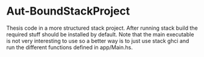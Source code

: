 # Aut-BoundStackProject
Thesis code in a more structured stack project. After running stack build the required stuff should be installed by default. Note that the main executable is not very interesting to use so a better way is to just use stack ghci and run the different functions defined in app/Main.hs.
